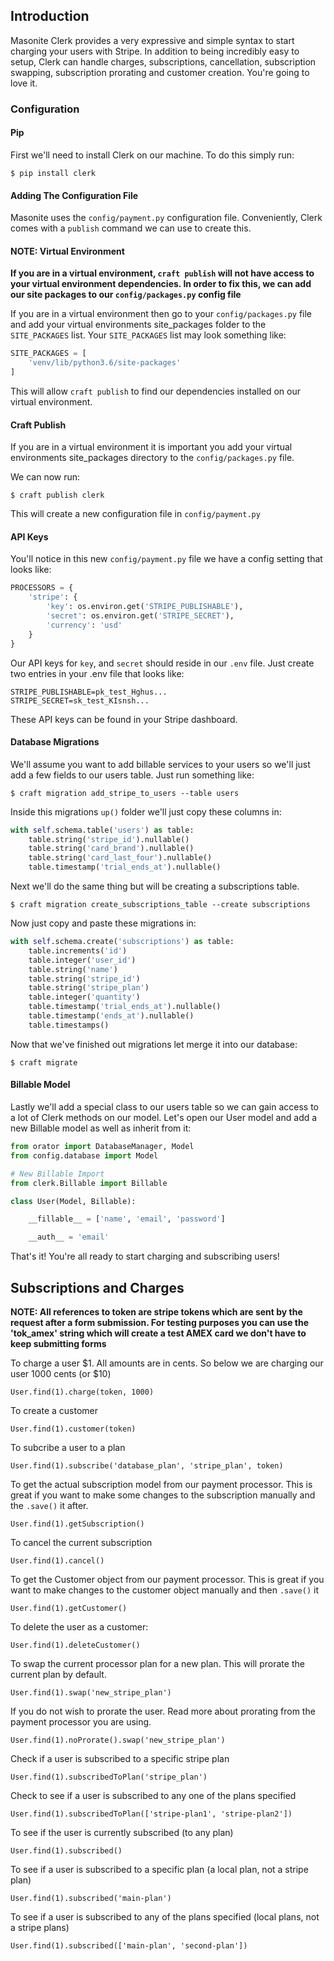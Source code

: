 ## Introduction

Masonite Clerk provides a very expressive and simple syntax to start charging your users with Stripe. In addition to being incredibly easy to setup, Clerk can handle charges, subscriptions, cancellation, subscription swapping, subscription prorating and customer creation. You're going to love it.

### Configuration

#### Pip
First we'll need to install Clerk on our machine. To do this simply run:

    $ pip install clerk

#### Adding The Configuration File

Masonite uses the `config/payment.py` configuration file. Conveniently, Clerk comes with a `publish` command we can use to create this.

#### NOTE: Virtual Environment

**If you are in a virtual environment, `craft publish` will not have access to your virtual environment dependencies. In order to fix this, we can add our site packages to our `config/packages.py` config file**

If you are in a virtual environment then go to your `config/packages.py` file and add your virtual environments site_packages folder to the `SITE_PACKAGES` list. Your `SITE_PACKAGES` list may look something like:

```python
SITE_PACKAGES = [
    'venv/lib/python3.6/site-packages'
]
```

This will allow `craft publish` to find our dependencies installed on our virtual environment.

#### Craft Publish

If you are in a virtual environment it is important you add your virtual environments site_packages directory to the `config/packages.py` file.

We can now run:

    $ craft publish clerk

This will create a new configuration file in `config/payment.py`

#### API Keys

You'll notice in this new `config/payment.py` file we have a config setting that looks like:

```python
PROCESSORS = {
    'stripe': {
        'key': os.environ.get('STRIPE_PUBLISHABLE'),
        'secret': os.environ.get('STRIPE_SECRET'),
        'currency': 'usd'
    }
}
```

Our API keys for `key`, and `secret` should reside in our `.env` file. Just create two entries in your .env file that looks like:

```
STRIPE_PUBLISHABLE=pk_test_Hghus...
STRIPE_SECRET=sk_test_KIsnsh...
```

These API keys can be found in your Stripe dashboard.

#### Database Migrations

We'll assume you want to add billable services to your users so we'll just add a few fields to our users table. Just run something like:

    $ craft migration add_stripe_to_users --table users

Inside this migrations `up()` folder we'll just copy these columns in:

```python
with self.schema.table('users') as table:
    table.string('stripe_id').nullable()
    table.string('card_brand').nullable()
    table.string('card_last_four').nullable()
    table.timestamp('trial_ends_at').nullable()
```

Next we'll do the same thing but will be creating a subscriptions table.

    $ craft migration create_subscriptions_table --create subscriptions

Now just copy and paste these migrations in:

```python
with self.schema.create('subscriptions') as table:
    table.increments('id')
    table.integer('user_id')
    table.string('name')
    table.string('stripe_id')
    table.string('stripe_plan')
    table.integer('quantity')
    table.timestamp('trial_ends_at').nullable()
    table.timestamp('ends_at').nullable()
    table.timestamps()
```

Now that we've finished out migrations let merge it into our database:

    $ craft migrate

#### Billable Model

Lastly we'll add a special class to our users table so we can gain access to a lot of Clerk methods on our model. Let's open our User model and add a new Billable model as well as inherit from it:

```python
from orator import DatabaseManager, Model
from config.database import Model

# New Billable Import
from clerk.Billable import Billable

class User(Model, Billable):

    __fillable__ = ['name', 'email', 'password']

    __auth__ = 'email'

```

That's it! You're all ready to start charging and subscribing users!

## Subscriptions and Charges

**NOTE: All references to token are stripe tokens which are sent by the request after a form submission. For testing purposes you can use the 'tok_amex' string which will create a test AMEX card we don't have to keep submitting forms**

To charge a user $1. All amounts are in cents. So below we are charging our user 1000 cents (or $10)

    User.find(1).charge(token, 1000)

To create a customer

    User.find(1).customer(token)

To subcribe a user to a plan

    User.find(1).subscribe('database_plan', 'stripe_plan', token)

To get the actual subscription model from our payment processor. This is great if you want to make some changes to the subscription manually and the `.save()` it after.

    User.find(1).getSubscription()

To cancel the current subscription

    User.find(1).cancel()

To get the Customer object from our payment processor. This is great if you want to make changes to the customer object manually and then `.save()` it

    User.find(1).getCustomer()

To delete the user as a customer:

    User.find(1).deleteCustomer()

To swap the current processor plan for a new plan. This will prorate the current plan by default.

    User.find(1).swap('new_stripe_plan')

If you do not wish to prorate the user. Read more about prorating from the payment processor you are using.

    User.find(1).noProrate().swap('new_stripe_plan')

Check if a user is subscribed to a specific stripe plan

    User.find(1).subscribedToPlan('stripe_plan')

Check to see if a user is subscribed to any one of the plans specified

    User.find(1).subscribedToPlan(['stripe-plan1', 'stripe-plan2'])

To see if the user is currently subscribed (to any plan)

    User.find(1).subscribed()

To see if a user is subscribed to a specific plan (a local plan, not a stripe plan)

    User.find(1).subscribed('main-plan')

To see if a user is subscribed to any of the plans specified (local plans, not a stripe plans)

    User.find(1).subscribed(['main-plan', 'second-plan'])

